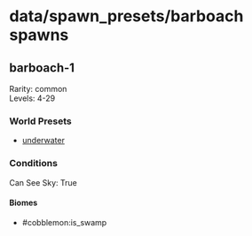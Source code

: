 # data/spawn_presets/barboach spawns  
  
## barboach-1  
Rarity: common  
Levels: 4-29  
  
### World Presets  
* [underwater](/data/spawn_data/underwater.md)  
  
### Conditions  
Can See Sky: True  
  
#### Biomes  
  * #cobblemon:is_swamp
  
